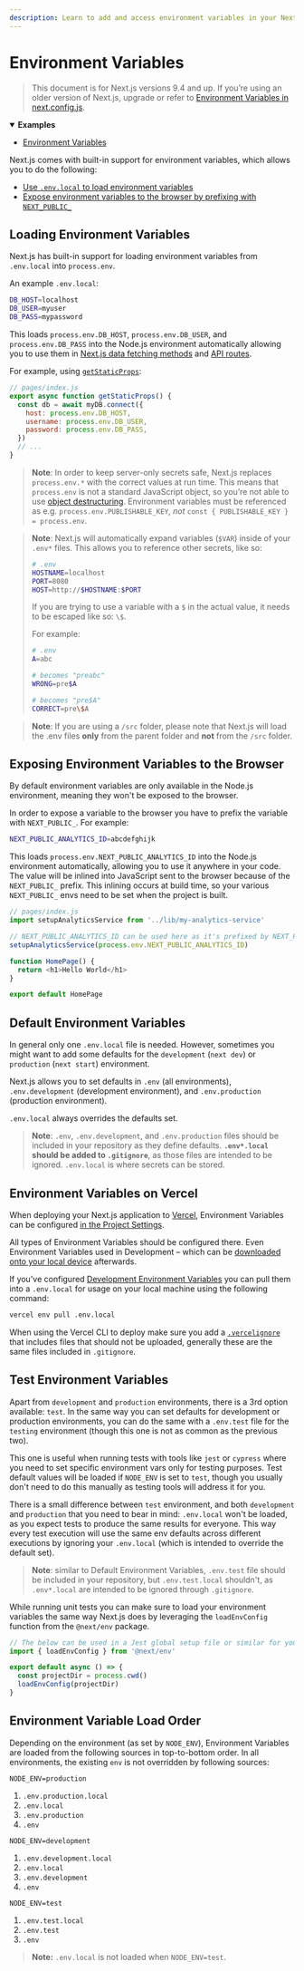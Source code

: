 ```yaml
---
description: Learn to add and access environment variables in your Next.js application.
---
```


# Environment Variables

> This document is for Next.js versions 9.4 and up. If you’re using an older version of Next.js, upgrade or refer to [Environment Variables in next.config.js](/docs/api-reference/next.config.js/environment-variables.md).

<details open>
  <summary><b>Examples</b></summary>
  <ul>
    <li><a href="https://github.com/vercel/next.js/tree/canary/examples/environment-variables">Environment Variables</a></li>
  </ul>
</details>

Next.js comes with built-in support for environment variables, which allows you to do the following:

- [Use `.env.local` to load environment variables](#loading-environment-variables)
- [Expose environment variables to the browser by prefixing with `NEXT_PUBLIC_`](#exposing-environment-variables-to-the-browser)

## Loading Environment Variables

Next.js has built-in support for loading environment variables from `.env.local` into `process.env`.

An example `.env.local`:

```bash
DB_HOST=localhost
DB_USER=myuser
DB_PASS=mypassword
```

This loads `process.env.DB_HOST`, `process.env.DB_USER`, and `process.env.DB_PASS` into the Node.js environment automatically allowing you to use them in [Next.js data fetching methods](/docs/basic-features/data-fetching/overview.md) and [API routes](/docs/api-routes/introduction.md).

For example, using [`getStaticProps`](/docs/basic-features/data-fetching/get-static-props.md):

```js
// pages/index.js
export async function getStaticProps() {
  const db = await myDB.connect({
    host: process.env.DB_HOST,
    username: process.env.DB_USER,
    password: process.env.DB_PASS,
  })
  // ...
}
```

> **Note**: In order to keep server-only secrets safe, Next.js replaces `process.env.*` with the correct values
> at run time. This means that `process.env` is not a standard JavaScript object, so you’re not able to
> use [object destructuring](https://developer.mozilla.org/en-US/docs/Web/JavaScript/Reference/Operators/Destructuring_assignment).
> Environment variables must be referenced as e.g. `process.env.PUBLISHABLE_KEY`, _not_ `const { PUBLISHABLE_KEY } = process.env`.

> **Note**: Next.js will automatically expand variables (`$VAR`) inside of your `.env*` files.
> This allows you to reference other secrets, like so:
>
> ```bash
> # .env
> HOSTNAME=localhost
> PORT=8080
> HOST=http://$HOSTNAME:$PORT
> ```
>
> If you are trying to use a variable with a `$` in the actual value, it needs to be escaped like so: `\$`.
>
> For example:
>
> ```bash
> # .env
> A=abc
>
> # becomes "preabc"
> WRONG=pre$A
>
> # becomes "pre$A"
> CORRECT=pre\$A
> ```

> **Note**: If you are using a `/src` folder, please note that Next.js will load the .env files **only** from the parent folder and **not** from the `/src` folder.

## Exposing Environment Variables to the Browser

By default environment variables are only available in the Node.js environment, meaning they won't be exposed to the browser.

In order to expose a variable to the browser you have to prefix the variable with `NEXT_PUBLIC_`. For example:

```bash
NEXT_PUBLIC_ANALYTICS_ID=abcdefghijk
```

This loads `process.env.NEXT_PUBLIC_ANALYTICS_ID` into the Node.js environment automatically, allowing you to use it anywhere in your code. The value will be inlined into JavaScript sent to the browser because of the `NEXT_PUBLIC_` prefix. This inlining occurs at build time, so your various `NEXT_PUBLIC_` envs need to be set when the project is built.

```js
// pages/index.js
import setupAnalyticsService from '../lib/my-analytics-service'

// NEXT_PUBLIC_ANALYTICS_ID can be used here as it's prefixed by NEXT_PUBLIC_
setupAnalyticsService(process.env.NEXT_PUBLIC_ANALYTICS_ID)

function HomePage() {
  return <h1>Hello World</h1>
}

export default HomePage
```

## Default Environment Variables

In general only one `.env.local` file is needed. However, sometimes you might want to add some defaults for the `development` (`next dev`) or `production` (`next start`) environment.

Next.js allows you to set defaults in `.env` (all environments), `.env.development` (development environment), and `.env.production` (production environment).

`.env.local` always overrides the defaults set.

> **Note**: `.env`, `.env.development`, and `.env.production` files should be included in your repository as they define defaults. **`.env*.local` should be added to `.gitignore`**, as those files are intended to be ignored. `.env.local` is where secrets can be stored.

## Environment Variables on Vercel

When deploying your Next.js application to [Vercel](https://vercel.com), Environment Variables can be configured [in the Project Settings](https://vercel.com/docs/environment-variables).

All types of Environment Variables should be configured there. Even Environment Variables used in Development – which can be [downloaded onto your local device](https://vercel.com/docs/environment-variables#development-environment-variables) afterwards.

If you've configured [Development Environment Variables](https://vercel.com/docs/environment-variables#development-environment-variables) you can pull them into a `.env.local` for usage on your local machine using the following command:

```bash
vercel env pull .env.local
```

When using the Vercel CLI to deploy make sure you add a [`.vercelignore`](https://vercel.com/guides/prevent-uploading-sourcepaths-with-vercelignore?query=vercelignore#allowlist) that includes files that should not be uploaded, generally these are the same files included in `.gitignore`.

## Test Environment Variables

Apart from `development` and `production` environments, there is a 3rd option available: `test`. In the same way you can set defaults for development or production environments, you can do the same with a `.env.test` file for the `testing` environment (though this one is not as common as the previous two).

This one is useful when running tests with tools like `jest` or `cypress` where you need to set specific environment vars only for testing purposes. Test default values will be loaded if `NODE_ENV` is set to `test`, though you usually don't need to do this manually as testing tools will address it for you.

There is a small difference between `test` environment, and both `development` and `production` that you need to bear in mind: `.env.local` won't be loaded, as you expect tests to produce the same results for everyone. This way every test execution will use the same env defaults across different executions by ignoring your `.env.local` (which is intended to override the default set).

> **Note**: similar to Default Environment Variables, `.env.test` file should be included in your repository, but `.env.test.local` shouldn't, as `.env*.local` are intended to be ignored through `.gitignore`.

While running unit tests you can make sure to load your environment variables the same way Next.js does by leveraging the `loadEnvConfig` function from the `@next/env` package.

```js
// The below can be used in a Jest global setup file or similar for your testing set-up
import { loadEnvConfig } from '@next/env'

export default async () => {
  const projectDir = process.cwd()
  loadEnvConfig(projectDir)
}
```

## Environment Variable Load Order

Depending on the environment (as set by `NODE_ENV`), Environment Variables are loaded from the following sources in top-to-bottom order. In all environments, the existing `env` is not overridden by following sources:

`NODE_ENV=production`

1. `.env.production.local`
1. `.env.local`
1. `.env.production`
1. `.env`

`NODE_ENV=development`

1. `.env.development.local`
1. `.env.local`
1. `.env.development`
1. `.env`

`NODE_ENV=test`

1. `.env.test.local`
1. `.env.test`
1. `.env`

> **Note:** `.env.local` is not loaded when `NODE_ENV=test`.
